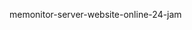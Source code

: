 <!--t Tips Memonitor Server Website Online 24 Jam Tanpa Henti t-->
<!--d memonitor-server-website-online-24-jam d-->
<!--tag server,online,website,blogging,programmer,web server,cpanel tag-->
<!--image https://masrud.com/content/images/20170601102623-uptime%20robot.png image-->

memonitor-server-website-online-24-jam

